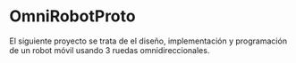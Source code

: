 # OmniRobotProto
El siguiente proyecto se trata de el diseño, implementación y programación de un robot móvil usando 3 ruedas omnidireccionales. 
